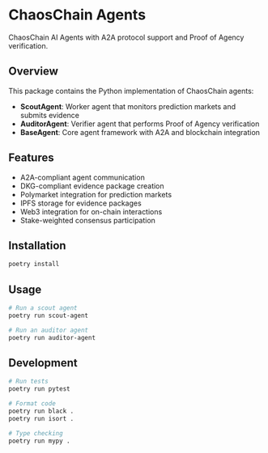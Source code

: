 # ChaosChain Agents

ChaosChain AI Agents with A2A protocol support and Proof of Agency verification.

## Overview

This package contains the Python implementation of ChaosChain agents:

- **ScoutAgent**: Worker agent that monitors prediction markets and submits evidence
- **AuditorAgent**: Verifier agent that performs Proof of Agency verification
- **BaseAgent**: Core agent framework with A2A and blockchain integration

## Features

- A2A-compliant agent communication
- DKG-compliant evidence package creation
- Polymarket integration for prediction markets
- IPFS storage for evidence packages
- Web3 integration for on-chain interactions
- Stake-weighted consensus participation

## Installation

```bash
poetry install
```

## Usage

```bash
# Run a scout agent
poetry run scout-agent

# Run an auditor agent  
poetry run auditor-agent
```

## Development

```bash
# Run tests
poetry run pytest

# Format code
poetry run black .
poetry run isort .

# Type checking
poetry run mypy .
``` 